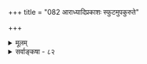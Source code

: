 +++
title = "082 आराध्यादिप्रकाशः स्फुटमुपकुरुते"

+++
<details><summary>मूलम्</summary>

आराध्यादिप्रकाशः स्फुटमुपकुरुते मन्त्रसाध्यो विधीनां प्राशस्त्यादिप्रतीतिर्न च भवति मृषावर्णनैरर्थवादैः ।  
सत्येऽप्याकाङ्क्षितेऽर्थे तदुभयगमिते वाक्यभेदादि न स्याल्लोकेऽप्येवं हि दृष्टं तदनुगतिमुचां सर्वशास्त्रप्रकोपः ॥ ८२ ॥
</details>

<details><summary>सर्वाङ्कषा - ८२</summary>

मन्त्रार्थवादयोः देवतापरत्वाङ्गीकारेऽपि वाक्यभेददोषाप्रसक्तिं वर्णयति - आराध्येत्यादिना । **मन्त्रसाध्यः** =मन्त्रप्रतिपाद्यः **आराध्यादिप्रकाशः** = तत्तत्कर्माराध्यदेवताप्रकाशनम्, आदिपदेन क्षेपिष्ठत्वादि- 

443. 

765 

सत्येऽप्याकाङ्क्षितेऽर्थे तदुभयगमिते वाक्यभेदादि न स्यात् 

लोकेऽप्येवं हि दृष्टं; तदनुगतिमुचां सर्वशास्त्रप्रकोपः ॥82॥ 

[ देवता न शब्दस्वरूपाः ] 

बुद्धिर्मन्त्रार्थवादैर्भवति दृढतरा देवतातगुणादौ 

चातीन्द्रियेऽक्षैर्न हि भवति; धियां मानता च स्वतो नः । दुःखासंभिन्नदेशादिकमिव फलदा देवता तत्रतत्र 

प्राप्या च श्रूयतेऽतः कथय कथमियं शब्दमात्रादिरूपा ॥83॥ 



गुणप्रकाशनम् **विधीनाम्** = कर्मविधीनाम् **स्फुटम्** = स्पष्टम् **उपकुरुते** = उपकरोत्येव । प्राशस्त्ये यथोपकरोति, तथैव देवतास्वरूपगुणवर्णनादावप्युपकरोत्येव । एवं मन्त्रेष्वपि प्रयोगसमवेतार्थस्मारकत्वाङ्गतयैव स्वार्थेऽपि तात्पर्यवन्ति भवन्तु । नन्वेवं सत्युभयविधाने वाक्यभेदापत्तिरिति चेत्, प्राशस्त्यशेषतयैव देवतावैभवप्रकाशनात्, उभयविधानाभावात् । अर्थवादवाक्यानामर्थशून्यत्वे स्तुतिनिन्दाविभागस्यैव कर्तुमशक्यत्वात् । रुद्ररोदनवाक्यानां निन्दारूपत्ववर्णनात् । अधिकं सेश्वरमीमांसादौ । अन्ततः 'अप्राप्ते तु विधीयन्ते बहवोऽप्येकयत्नतः' इत्याद्यपवादभूयिष्ठे शास्त्रे किमधिकविचारेण । वस्तुतस्तु देवतातत्त्वं परमरहस्यमयमेव । अतोऽत्र वृथाविचारो वर्जनीय एव ॥ 

विषयस्यानुरोधेन शब्दा योज्या विचक्षणैः । शब्दानुरोधी नार्थः स्यात्, शब्दस्त्वर्थानुगो भवेत् ॥ 



तदिदमाहाचार्य :- मृषावर्णनैः मिथ्यावर्णनरूपैः अर्थवादैः प्राशस्त्यादिप्रतीतिः प्राशस्त्यस्य निन्दाया वा प्रतीतिः न च **भवति** = न हि भवितुमर्हति । आकाङ्क्षिते **अर्थे** = अत्यन्तापेक्षिते अर्थे **तदुभयगमिते** =मन्त्रैः अर्थवादैश्च बोधिते सत्येऽपि वाक्यभेदादिदोषोऽपि न स्यात् । लोकेऽपि हि एवं **दृष्टम्** = ' इयं गौः बहुक्षीरा' इत्यादिवाक्येष्वपीदमेव दृष्टम्, अवयवार्थोऽपि विवक्षितः समुदायार्थोऽपि विवक्षितोऽत्र । लोकशास्त्रयोर्न कश्चन संबन्ध इति वदतां मौढ्यं प्रदर्शयति - **तदनुगतिमुचाम्** = लोकवृत्ततस्कराणाम् सर्वशास्त्रप्रकोप : सार्वशास्त्रमप्यर्थहीनमेव स्यात् । लोकशास्त्रयोर्विप्रतीपगामित्वंमन्यैस्तूष्णीमेव स्थातव्यं भवेत् ॥ ८२ ॥
</details>
